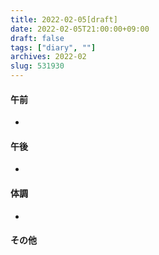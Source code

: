 ```yaml
---
title: 2022-02-05[draft]
date: 2022-02-05T21:00:00+09:00
draft: false
tags: ["diary", ""]
archives: 2022-02
slug: 531930
---
```

#### 午前
- 
#### 午後
- 
#### 体調
- 
#### その他